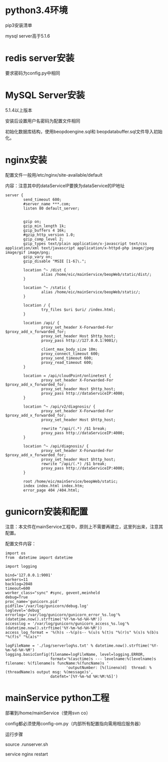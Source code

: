 # python3.4环境

pip3安装清单

mysql server高于5.1.6

# redis server安装

要求密码为config.py中相同

# MySQL Server安装

5.1.4以上版本

安装后设置用户名密码为配置文件相同

初始化数据库结构，使用beopdoengine.sql和 beopdatabuffer.sql文件导入初始化。

# nginx安装

配置文件一般用/etc/nginx/site-available/default

内容：注意其中的dataServiceIP要换为dataService的IP地址

```
server {
        send_timeout 600;
        #server_name ***.com;
        listen 80 default_server;


        gzip on;
        gzip_min_length 1k;
        gzip_buffers 4 16k;
        #gzip_http_version 1.0;
        gzip_comp_level 2;
        gzip_types text/plain application/x-javascript text/css application/xml text/javascript application/x-httpd-php image/jpeg image/gif image/png;
        gzip_vary on;
        gzip_disable "MSIE [1-6]\.";

        location ^~ /dist {
                alias /home/eic/mainService/beopWeb/static/dist/;
        }

        location ^~ /static {
                alias /home/eic/mainService/beopWeb/static/;
        }

        location / {
                try_files $uri $uri/ /index.html;
        }

        location /api/ {
                proxy_set_header X-Forwarded-For $proxy_add_x_forwarded_for;
                proxy_set_header Host $http_host;
                proxy_pass http://127.0.0.1:9001/;

                client_max_body_size 10m;
                proxy_connect_timeout 600;
                proxy_send_timeout 600;
                proxy_read_timeout 600;
        }

        location = /api/cloudPoint/onlinetest {
                proxy_set_header X-Forwarded-For $proxy_add_x_forwarded_for;
                proxy_set_header Host $http_host;
                proxy_pass http://dataServiceIP:4000;
        }

        location ^~ /api/v2/diagnosis/ {
                proxy_set_header X-Forwarded-For $proxy_add_x_forwarded_for;
                proxy_set_header Host $http_host;

                rewrite ^/api/(.*) /$1 break;
                proxy_pass http://dataServiceIP:4000;
        }

        location ^~ /api/diagnosis/ {
                proxy_set_header X-Forwarded-For $proxy_add_x_forwarded_for;
                proxy_set_header Host $http_host;
                rewrite ^/api/(.*) /$1 break;
                proxy_pass http://dataServiceIP:4000;
        }

        root /home/eic/mainService/beopWeb/static;
        index index.html index.htm;
        error_page 404 /404.html;
```

# 

# gunicorn安装和配置

注意：本文件在mainService工程中，原则上不需要再建立，这里列出来，注意其配置。

配置文件内容：

```
import os
from  datetime import datetime

import logging

bind='127.0.0.1:9001'
workers=11
backlog=2048
timeout=600
worker_class="sync" #sync, gevent,meinheld
debug=True
proc_name='gunicorn.pid'
pidfile='/var/log/gunicorn/debug.log'
loglevel='debug'
errorlog='/var/log/gunicorn/gunicorn_error_%s.log'%(datetime.now().strftime('%Y-%m-%d-%H-%M'))
accesslog = '/var/log/gunicorn/gunicorn_access_%s.log'%(datetime.now().strftime('%Y-%m-%d-%H-%M'))
access_log_format = '%(h)s --%(p)s-- %(u)s %(t)s "%(r)s" %(s)s %(b)s "%(f)s" "%(a)s"'

logFileName = './log/serverlog%s.txt' % datetime.now().strftime('%Y-%m-%d-%H-%M')
logging.basicConfig(filename=logFileName, level=logging.ERROR,
                    format='%(asctime)s --- levelname:%(levelname)s filename: %(filename)s funcName:%(funcName)s '
                           'outputNumber: [%(lineno)d]  thread: %(threadName)s output msg: %(message)s',
                    datefmt='[%Y-%m-%d %H:%M:%S]')

```

# mainService python工程

部署到/home/mainService（使用svn co）

config都必须使用config-om.py（内部所有配置指向需用相应服务器）

运行步骤

source .runserver.sh

service nginx restart

